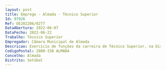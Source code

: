 ```yaml
--- 
layout: post
title: Emprego - Almada - Técnico Superior
Id: 97926
Ref: OE202206/0277
DataAbertura: 2022-06-07
DataFecho: 2022-06-22
Trabalho: Técnico Superior
Empregador: Câmara Municipal de Almada
Descricao: Exercício de funções da carreira de Técnico Superior, na Direção Municipal de Obras, Mobilidade e Urbanismo (DMOMU), da Câmara Municipal de Almada. As funções a desempenhar correspondem à descrição constante do Anexo à LTFP, para o qual remete o n.º 2 do artigo 88.º da mesma Lei, tendo como funções específicas a)Gerir as operações urbanísticas, em todas as fases de apreciação dos pedidos de iniciativa particular, incluindo as que visam a reposição da legalidade urbanística contempladas no regime jurídico da urbanização e edificação b)Assegurar o acompanhamento e fiscalização sucessiva de obras e atendimento técnico de munícipes, de acordo com os instrumentos de gestão e ordenamento do território, as normas regulamentares e as diretrizes de administração e gestão c)Propor e elaborar estudos urbanísticos de reconversão, reordenamento e valorização de espaço público para estes territórios, com vista à programação das intervenções, incluindo infraestruturas de serviço, espaços de lazer, circulação rodoviária, estacionamento, mobilidade suave e transportes, em articulação com os serviços municipais respetivos d)Desenvolver projetos urbanísticos no âmbito de operações de loteamento, estudos de conjunto e de arranjos exteriores de iniciativa privada e municipal, com vista à ao ordenamento do território e)Assegurar a análise, o acompanhamento, a elaboração e a monitorização de  i) instrumentos de gestão territorial (IGT)  ii) estudos urbanos e urbanísticos  iii) regulamentos urbanísticos nos termos do Regime Jurídico dos Instrumentos de Gestão Territorial (RJIGT) e do Regime Jurídico da Urbanização e Edificação (RJUE) f)Assegurar a análise e o acompanhamento de protocolos de cooperação e contratos de urbanização celebrados entre a CMA e entidades públicas e privadas nos domínios do planeamento urbanístico e da administração urbanística, da politica municipal de habitação e do financiamento e da programação urbanística g)Proceder ao desenvolvimento de atividades transversais de apoio a outras unidades orgânicas do município necessárias à implementação da estratégia de planeamento e de gestão urbanística h)Coordenar trabalhos de consultoria no âmbito de estudos urbanísticos e de IGT i)Assegurar o acompanhamento e ou coordenação de reuniões de esclarecimento com equipas técnicas responsáveis pela elaboração de IGT, estudos urbanísticos e demais intervenções no quadro da legislação, e com diversas entidades da administração central com competências especificas nos domínios do planeamento e ordenamento do território j)Apoiar e ou desenvolver o desenvolvimento de proposta de candidaturas municipais a programas de financiamento nacional ou comunitário k)Assegurar o apoio técnico e logístico para realização de fóruns públicos de participação no âmbito da aprovação de IGT e ou de estudos urbanísticos nos termos RJIGT.
CodigoPostal: 2800-158 ALMADA
Concelho: Almada
Distrito: Setúbal
--- 
```


